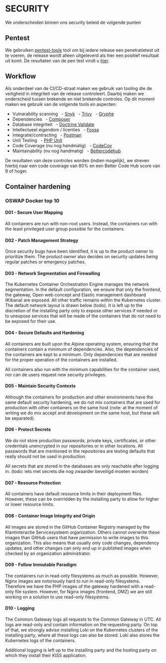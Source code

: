 # SECURITY

We onderscheiden binnen ons security beleid de volgende punten

## Pentest

We gebruiken [pentest-tools](https://pentest-tools.com/) tool om bij iedere release een penetratietest uit te voeren, de release wordt alleen uitgeleverd als hier een positief resultaat uit komt. De resultaten van de pen test vindt u [hier]().

## Workflow

Als onderdeel van de CI/CD-straat maken we gebruik van tooling die de veiligheid in integriteit van de release controleert. Daarbij maken we onderscheid tussen brekende en niet brekende controles.
Op dit moment maken we gebruik van de volgende tools en aspecten:

- Vulnarability scanning
  - [Snyk](https://github.com/marketplace/actions/snyk)
  - [Trivy](https://github.com/marketplace/actions/aqua-security-trivy)
  - [Gryphe](https://github.com/marketplace/actions/github-action-morphkgc)
- Dependencies
  - [Composer](https://getcomposer.org/doc/03-cli.md#audit)
- Database integriteit
  - [Doctrine Validate](https://symfony.com/doc/3.3/doctrine.html)
- Intellectueel eigendom / licenties
  - [Fossa](https://fossa.com/product/open-source-license-compliance)
- Integratie/contracting
  - [Postman](https://github.com/marketplace/actions/newman-action)
- Unit Testing
  - [PHP Unit](https://github.com/marketplace/actions/phpunit-php-actions)
- Code Coverage (nu nog handmatig)
  - [CodeCov](https://about.codecov.io/)
- Maintainability (nu nog handmatig)
  - [Bettercodehub](https://bettercodehub.com/)

De resultaten van deze controles worden (indien mogelijk), we streven hierbij naar een code coverage van 80% en een Better Code Hub score van 9 of hoger.

## Container hardening

### OSWAP Docker top 10

#### D01 - Secure User Mapping

All containers are run with non-root users. Instead, the containers run with the least privileged user group possible for the containers.

#### D02 - Patch Management Strategy

Once security bugs have been identified, it is up to the product owner to prioritize them. The product owner also decides on security updates being regular patches or emergency patches.

#### D03 - Network Segmentation and Firewalling

The Kubernetes Container Orchestration Engine manages the network segmentation. In the default configuration, we ensure that only the frontend, the gateway, Open web concept and Elastic management dashboard (Kibana) are exposed. All other traffic remains within the Kubernetes cluster. The default network layout is drawn below (todo). It is left up to the discretion of the installing party only to expose other services if needed or to unexpose services that will be made of the containers that do not need to be exposed for their use.

#### D04 - Secure Defaults and Hardening

All containers are built upon the Alpine operating system, ensuring that the containers contain a minimum of dependencies. Also, the dependencies of the containers are kept to a minimum. Only dependencies that are needed for the proper operation of the containers are installed.

All containers also run with the minimum capabilities for the container used, nor can de users request new security privileges.

#### D05 - Maintain Security Contexts

Although the containers for production and other environments have the same default security hardening, we do not mix containers that are used for production with other containers on the same host (note: at the moment of writing we do mix accept and development on the same host, but these will be separated).

#### D06 - Protect Secrets

We do not store production passwords, private keys, certificates, or other credentials unencrypted in our repositories or in other locations. All passwords that are mentioned in the repositories are testing defaults that really should not be used in production.

All secrets that are stored in the databases are only reachable after logging in. (todo: iets met secrets die nog zwaarder beveiligd moeten worden)

#### D07 - Resource Protection

All containers have default resource limits in their deployment files. However, these can be overridden by the installing party to allow for higher or lower resource limits.

#### D08 - Container Image Integrity and Origin

All images are stored in the GitHub Container Registry managed by the Klantinteractie Servicesysteem organization. Others cannot overwrite these images than GitHub users that have permission to write images to this organization. This also means that usually only code changes, dependency updates, and other changes can only end up in published images when checked by an organization administrator.

#### D09 - Follow Immutable Paradigm

The containers run in read-only filesystems as much as possible. However, Nginx images are notoriously hard to run in read-only filesystems. Therefore we have the PHP images of the gateway hardened with a read-only file system. However, for Nginx images (frontend, DMZ) we are still working on a solution to use read-only filesystems.

#### D10 - Logging

The Common Gateway logs all requests to the Common Gateway in UTC. All logs are read-only and contain information on the requesting party. On top of that, we strongly advise installing Loki on the Kubernetes clusters of the installing party, where all these logs can also be stored. Loki also stores the Kubernetes logs of the containers.

Additional logging is left up to the installing party and the hosting party on which they install their KISS application.
